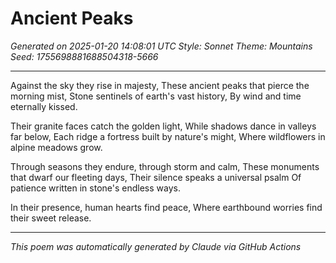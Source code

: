 # Ancient Peaks

*Generated on 2025-01-20 14:08:01 UTC*
*Style: Sonnet*
*Theme: Mountains*
*Seed: 1755698881688504318-5666*

---

Against the sky they rise in majesty,
These ancient peaks that pierce the morning mist,
Stone sentinels of earth's vast history,
By wind and time eternally kissed.

Their granite faces catch the golden light,
While shadows dance in valleys far below,
Each ridge a fortress built by nature's might,
Where wildflowers in alpine meadows grow.

Through seasons they endure, through storm and calm,
These monuments that dwarf our fleeting days,
Their silence speaks a universal psalm
Of patience written in stone's endless ways.

In their presence, human hearts find peace,
Where earthbound worries find their sweet release.

---

*This poem was automatically generated by Claude via GitHub Actions*